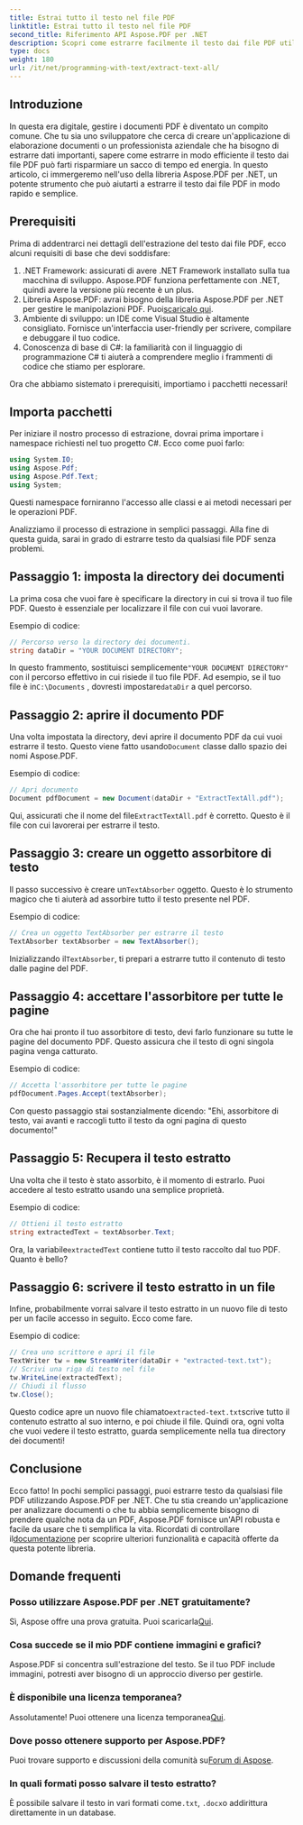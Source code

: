 ```yaml
---
title: Estrai tutto il testo nel file PDF
linktitle: Estrai tutto il testo nel file PDF
second_title: Riferimento API Aspose.PDF per .NET
description: Scopri come estrarre facilmente il testo dai file PDF utilizzando Aspose.PDF per .NET con questo tutorial passo dopo passo.
type: docs
weight: 180
url: /it/net/programming-with-text/extract-text-all/
---
```

## Introduzione

In questa era digitale, gestire i documenti PDF è diventato un compito comune. Che tu sia uno sviluppatore che cerca di creare un'applicazione di elaborazione documenti o un professionista aziendale che ha bisogno di estrarre dati importanti, sapere come estrarre in modo efficiente il testo dai file PDF può farti risparmiare un sacco di tempo ed energia. In questo articolo, ci immergeremo nell'uso della libreria Aspose.PDF per .NET, un potente strumento che può aiutarti a estrarre il testo dai file PDF in modo rapido e semplice.

## Prerequisiti

Prima di addentrarci nei dettagli dell'estrazione del testo dai file PDF, ecco alcuni requisiti di base che devi soddisfare:

1. .NET Framework: assicurati di avere .NET Framework installato sulla tua macchina di sviluppo. Aspose.PDF funziona perfettamente con .NET, quindi avere la versione più recente è un plus.
2. Libreria Aspose.PDF: avrai bisogno della libreria Aspose.PDF per .NET per gestire le manipolazioni PDF. Puoi[scaricalo qui](https://releases.aspose.com/pdf/net/).
3. Ambiente di sviluppo: un IDE come Visual Studio è altamente consigliato. Fornisce un'interfaccia user-friendly per scrivere, compilare e debuggare il tuo codice.
4. Conoscenza di base di C#: la familiarità con il linguaggio di programmazione C# ti aiuterà a comprendere meglio i frammenti di codice che stiamo per esplorare.

Ora che abbiamo sistemato i prerequisiti, importiamo i pacchetti necessari!

## Importa pacchetti

Per iniziare il nostro processo di estrazione, dovrai prima importare i namespace richiesti nel tuo progetto C#. Ecco come puoi farlo:

```csharp
using System.IO;
using Aspose.Pdf;
using Aspose.Pdf.Text;
using System;
```

Questi namespace forniranno l'accesso alle classi e ai metodi necessari per le operazioni PDF. 

Analizziamo il processo di estrazione in semplici passaggi. Alla fine di questa guida, sarai in grado di estrarre testo da qualsiasi file PDF senza problemi.

## Passaggio 1: imposta la directory dei documenti

La prima cosa che vuoi fare è specificare la directory in cui si trova il tuo file PDF. Questo è essenziale per localizzare il file con cui vuoi lavorare.

Esempio di codice:

```csharp
// Percorso verso la directory dei documenti.
string dataDir = "YOUR DOCUMENT DIRECTORY";
```

 In questo frammento, sostituisci semplicemente`"YOUR DOCUMENT DIRECTORY"` con il percorso effettivo in cui risiede il tuo file PDF. Ad esempio, se il tuo file è in`C:\Documents` , dovresti impostare`dataDir` a quel percorso.

## Passaggio 2: aprire il documento PDF

 Una volta impostata la directory, devi aprire il documento PDF da cui vuoi estrarre il testo. Questo viene fatto usando`Document` classe dallo spazio dei nomi Aspose.PDF.

Esempio di codice:

```csharp
// Apri documento
Document pdfDocument = new Document(dataDir + "ExtractTextAll.pdf");
```

 Qui, assicurati che il nome del file`ExtractTextAll.pdf` è corretto. Questo è il file con cui lavorerai per estrarre il testo.

## Passaggio 3: creare un oggetto assorbitore di testo

 Il passo successivo è creare un`TextAbsorber` oggetto. Questo è lo strumento magico che ti aiuterà ad assorbire tutto il testo presente nel PDF.

Esempio di codice:

```csharp
// Crea un oggetto TextAbsorber per estrarre il testo
TextAbsorber textAbsorber = new TextAbsorber();
```

 Inizializzando il`TextAbsorber`, ti prepari a estrarre tutto il contenuto di testo dalle pagine del PDF.

## Passaggio 4: accettare l'assorbitore per tutte le pagine

Ora che hai pronto il tuo assorbitore di testo, devi farlo funzionare su tutte le pagine del documento PDF. Questo assicura che il testo di ogni singola pagina venga catturato.

Esempio di codice:

```csharp
// Accetta l'assorbitore per tutte le pagine
pdfDocument.Pages.Accept(textAbsorber);
```

Con questo passaggio stai sostanzialmente dicendo: "Ehi, assorbitore di testo, vai avanti e raccogli tutto il testo da ogni pagina di questo documento!"

## Passaggio 5: Recupera il testo estratto

Una volta che il testo è stato assorbito, è il momento di estrarlo. Puoi accedere al testo estratto usando una semplice proprietà.

Esempio di codice:

```csharp
// Ottieni il testo estratto
string extractedText = textAbsorber.Text;
```

 Ora, la variabile`extractedText` contiene tutto il testo raccolto dal tuo PDF. Quanto è bello?

## Passaggio 6: scrivere il testo estratto in un file

Infine, probabilmente vorrai salvare il testo estratto in un nuovo file di testo per un facile accesso in seguito. Ecco come fare.

Esempio di codice:

```csharp
// Crea uno scrittore e apri il file
TextWriter tw = new StreamWriter(dataDir + "extracted-text.txt");
// Scrivi una riga di testo nel file
tw.WriteLine(extractedText);
// Chiudi il flusso
tw.Close();
```

 Questo codice apre un nuovo file chiamato`extracted-text.txt`scrive tutto il contenuto estratto al suo interno, e poi chiude il file. Quindi ora, ogni volta che vuoi vedere il testo estratto, guarda semplicemente nella tua directory dei documenti!

## Conclusione

 Ecco fatto! In pochi semplici passaggi, puoi estrarre testo da qualsiasi file PDF utilizzando Aspose.PDF per .NET. Che tu stia creando un'applicazione per analizzare documenti o che tu abbia semplicemente bisogno di prendere qualche nota da un PDF, Aspose.PDF fornisce un'API robusta e facile da usare che ti semplifica la vita. Ricordati di controllare il[documentazione](https://reference.aspose.com/pdf/net/) per scoprire ulteriori funzionalità e capacità offerte da questa potente libreria.

## Domande frequenti

### Posso utilizzare Aspose.PDF per .NET gratuitamente?
 Sì, Aspose offre una prova gratuita. Puoi scaricarla[Qui](https://releases.aspose.com/).

### Cosa succede se il mio PDF contiene immagini e grafici?
Aspose.PDF si concentra sull'estrazione del testo. Se il tuo PDF include immagini, potresti aver bisogno di un approccio diverso per gestirle.

### È disponibile una licenza temporanea?
 Assolutamente! Puoi ottenere una licenza temporanea[Qui](https://purchase.aspose.com/temporary-license/).

### Dove posso ottenere supporto per Aspose.PDF?
 Puoi trovare supporto e discussioni della comunità su[Forum di Aspose](https://forum.aspose.com/c/pdf/10).

### In quali formati posso salvare il testo estratto?
 È possibile salvare il testo in vari formati come`.txt`, `.docx`o addirittura direttamente in un database.